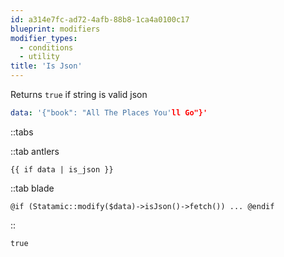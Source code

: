 ```yaml
---
id: a314e7fc-ad72-4afb-88b8-1ca4a0100c17
blueprint: modifiers
modifier_types:
  - conditions
  - utility
title: 'Is Json'
---
```

Returns `true` if string is valid json

```yaml
data: '{"book": "All The Places You'll Go"}'
```

::tabs

::tab antlers
```antlers
{{ if data | is_json }}
```
::tab blade
```blade
@if (Statamic::modify($data)->isJson()->fetch()) ... @endif
```
::

```html
true
```
